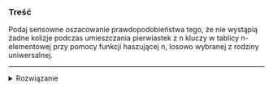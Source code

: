 ### Treść
Podaj sensowne oszacowanie prawdopodobieństwa tego, że nie wystąpią żadne
kolizje podczas umieszczania pierwiastek z n kluczy w tablicy n-elementowej przy
pomocy funkcji haszującej n, losowo wybranej z rodziny uniwersalnej.

------
<details><summary>Rozwiązanie</summary>
<p>
    
